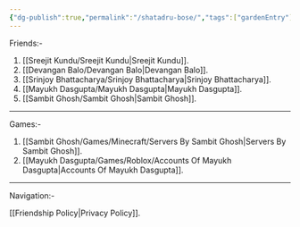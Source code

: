 ```yaml
---
{"dg-publish":true,"permalink":"/shatadru-bose/","tags":["gardenEntry"]}
---
```


Friends:-
1. [[Sreejit Kundu/Sreejit Kundu\|Sreejit Kundu]].
2. [[Devangan Balo/Devangan Balo\|Devangan Balo]].
3. [[Srinjoy Bhattacharya/Srinjoy Bhattacharya\|Srinjoy Bhattacharya]].
4. [[Mayukh Dasgupta/Mayukh Dasgupta\|Mayukh Dasgupta]].
5. [[Sambit Ghosh/Sambit Ghosh\|Sambit Ghosh]].
---
Games:-
1. [[Sambit Ghosh/Games/Minecraft/Servers By Sambit Ghosh\|Servers By Sambit Ghosh]].
2. [[Mayukh Dasgupta/Games/Roblox/Accounts Of Mayukh Dasgupta\|Accounts Of Mayukh Dasgupta]].

---
Navigation:-

[[Friendship Policy\|Privacy Policy]].